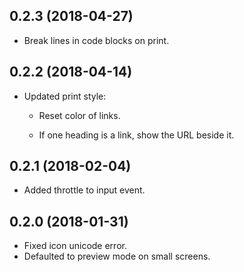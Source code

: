 ## 0.2.3 (2018-04-27)

-	Break lines in code blocks on print.

## 0.2.2 (2018-04-14)

-	Updated print style:

	-	Reset color of links.

	-	If one heading is a link, show the URL beside it.

## 0.2.1 (2018-02-04)

-	Added throttle to input event.

## 0.2.0 (2018-01-31)

-	Fixed icon unicode error.
-	Defaulted to preview mode on small screens.